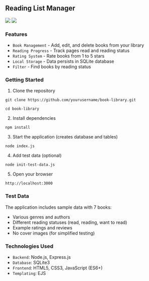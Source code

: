 ## Reading List Manager

![](https://img.shields.io/badge/Node.js-22.x-green)
![](https://img.shields.io/badge/SQLite-3.x-blue)

### Features

- `Book Management` - Add, edit, and delete books from your library
- `Reading Progress` - Track pages read and reading status
- `Rating System` - Rate books from 1 to 5 stars
- `Local Storage` - Data persists in SQLite database
- `Filter` - Find books by reading status

### Getting Started

1. Clone the repository

`git clone https://github.com/yourusername/book-library.git`

`cd book-library`

2. Install dependencies

`npm install`

3. Start the application (creates database and tables)

`node index.js`

4. Add test data (optional)

`node init-test-data.js`

5. Open your browser

`http://localhost:3000`


### Test Data
The application includes sample data with 7 books:
- Various genres and authors
- Different reading statuses (read, reading, want to read)
- Example ratings and reviews
- No cover images (for simplified testing)


### Technologies Used
- `Backend`: Node.js, Express.js
- `Database`: SQLite3
- `Frontend`: HTML5, CSS3, JavaScript (ES6+)
- `Templating`: EJS
